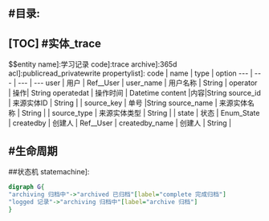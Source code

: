 #目录:
----
[TOC]
#实体_trace
----
$$entity
name]:学习记录
code]:trace
archive]:365d
acl]:publicread_privatewrite
propertylist]:
code | name | type | option
--- | --- | --- | ---
user | 用户 | Ref__User |
user_name | 用户名称 | String  | 
operator | 操作| String
operatedat | 操作时间 | Datetime
content |内容|String
source_id | 来源实体ID | String |  |
source_key | 单号 |String
source_name | 来源实体名称 | String |  | 
source_type | 来源实体类型 | String |  | 
state | 状态 | Enum_State |
createdby | 创建人 | Ref__User | 
createdby_name | 创建人 | String | 

#生命周期
----
##状态机
statemachine]:
```dot
digraph G{
"archiving 归档中"->"archived 已归档"[label="complete 完成归档"]
"logged 记录"->"archiving 归档中"[label="archive 归档"]
}
```
